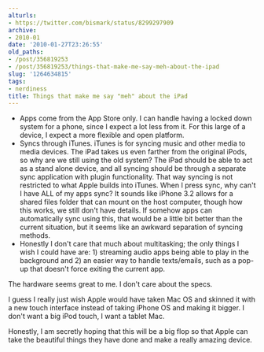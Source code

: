 ```yaml
---
alturls:
- https://twitter.com/bismark/status/8299297909
archive:
- 2010-01
date: '2010-01-27T23:26:55'
old_paths:
- /post/356819253
- /post/356819253/things-that-make-me-say-meh-about-the-ipad
slug: '1264634815'
tags:
- nerdiness
title: Things that make me say "meh" about the iPad
---
```


- Apps come from the App Store only.  I can handle having a locked down
  system for a phone, since I expect a lot less from it.  For this large
  of a device, I expect a more flexible and open platform.
- Syncs through iTunes.  iTunes is for syncing music and other media to
  media devices.  The iPad takes us even farther from the original iPods,
  so why are we still using the old system?  The iPad should be able to
  act as a stand alone device, and all syncing should be through
  a separate sync application with plugin functionality.  That way syncing
  is not restricted to what Apple builds into iTunes.  When I press sync,
  why can't I have ALL of my apps sync?  It sounds like iPhone 3.2 allows
  for a shared files folder that can mount on the host computer, though
  how this works, we still don't have details.  If somehow apps can
  automatically sync using this, that would be a little bit better than
  the current situation, but it seems like an awkward separation of
  syncing methods.
- Honestly I don't care that much about multitasking; the only things
  I wish I could have are: 1) streaming audio apps being able to play in
  the background and 2) an easier way to handle texts/emails, such as
  a pop-up that doesn't force exiting the current app.

The hardware seems great to me.  I don't care about the specs.

I guess I really just wish Apple would have taken Mac OS and skinned it
with a new touch interface instead of taking iPhone OS and making it
bigger.  I don't want a big iPod touch, I want a tablet Mac.

Honestly, I am secretly hoping that this will be a big flop so that Apple
can take the beautiful things they have done and make a really amazing
device.

